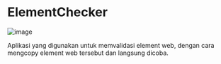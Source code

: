 # ElementChecker
![image](https://user-images.githubusercontent.com/73975100/130914920-0c69f0b8-a33d-4a30-b1dc-53bd9ed7aa08.png)

Aplikasi yang digunakan untuk memvalidasi element web, dengan cara mengcopy element web tersebut dan langsung dicoba.
